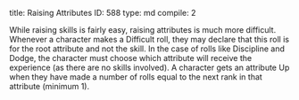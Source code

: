 title:          Raising Attributes
ID:             588
type:           md
compile:        2



While raising skills is fairly easy, raising attributes is much more difficult. Whenever a character makes a Difficult roll, they may declare that this roll is for the root attribute and not the skill. In the case of rolls like Discipline and Dodge, the character must choose which attribute will receive the experience (as there are no skills involved). A character gets an attribute Up when they have made a number of rolls equal to the next rank in that attribute (minimum 1).
